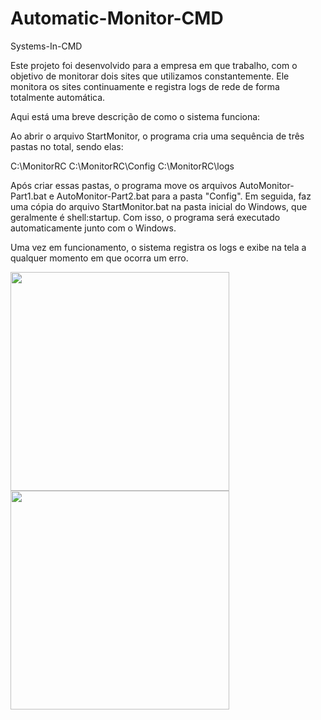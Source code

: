 # Automatic-Monitor-CMD
Systems-In-CMD

Este projeto foi desenvolvido para a empresa em que trabalho, com o objetivo de monitorar dois sites que utilizamos constantemente. Ele monitora os sites continuamente e registra logs de rede de forma totalmente automática.

Aqui está uma breve descrição de como o sistema funciona:

Ao abrir o arquivo StartMonitor, o programa cria uma sequência de três pastas no total, sendo elas:

C:\MonitorRC
C:\MonitorRC\Config
C:\MonitorRC\logs

Após criar essas pastas, o programa move os arquivos AutoMonitor-Part1.bat e AutoMonitor-Part2.bat para a pasta "Config". Em seguida, faz uma cópia do arquivo StartMonitor.bat na pasta inicial do Windows, que geralmente é shell:startup. Com isso, o programa será executado automaticamente junto com o Windows.

Uma vez em funcionamento, o sistema registra os logs e exibe na tela a qualquer momento em que ocorra um erro.

<img align="left" src="https://github.com/pehaalmeida/Automatic-Monitor-CMD/blob/Info-Img/Erro.png)" width="350"/><br>

<img align="left" src="https://raw.githubusercontent.com/pehaalmeida/Automatic-Monitor-CMD/main/Info-Img/Tela%20Erro.png)" width="350"/><br>
